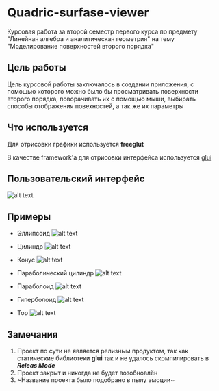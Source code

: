 # Quadric-surfase-viewer
Курсовая работа за второй семестр первого курса по предмету "Линейная алгебра и аналитическая геометрия" на тему "Моделирование поверхностей второго порядка"

## Цель работы
Цель курсовой работы заключалось в создании приложения, с помощью которого можно было бы просматривать поверхности второго порядка, поворачивать их с помощью мыши, выбирать способы отображения повехностей, а так же их параметры

## Что используется
Для отрисовки графики используется **freeglut** 

В качестве framework'a для отрисовки интерфейса используется [glui](https://www.cs.unc.edu/~rademach/glui/)

## Пользовательский интерфейс
![alt text](https://pp.userapi.com/c841234/v841234909/4df65/7nAHVIccC3w.jpg "User Interface")

## Примеры
* Эллипсоид
![alt text](https://pp.userapi.com/c841234/v841234909/4df6e/Fh0uvSHkjAg.jpg "Example")

* Цилиндр
![alt text](https://pp.userapi.com/c841234/v841234909/4df77/mdqy6mPXO7Y.jpg "Example")

* Конус
![alt text](https://pp.userapi.com/c841234/v841234909/4df80/h_FlpOzx7Aw.jpg "Example")

* Параболический цилиндр
![alt text](https://pp.userapi.com/c841234/v841234909/4df89/jsJwGpHfMjM.jpg "Example")

* Параболоид
![alt text](https://pp.userapi.com/c841234/v841234909/4df92/zL8GIWmubv8.jpg "Example")

* Гиперболоид
![alt text](https://pp.userapi.com/c841234/v841234909/4df9b/MLjfXX3SuwA.jpg "Example")

* Тор
![alt text](https://pp.userapi.com/c841234/v841234909/4dfa4/t47GEm4W7oE.jpg "Example")

## Замечания
1. Проект по сути не является релизным продуктом, так как статические библиотеки **glui** так и не удалось скомпилировать в **_Releas Mode_**
2. Проект закрыт и никогда не будет возобновлён
3. ~Название проекта было подобрано в пылу эмоции~
